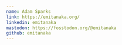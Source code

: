 ```yaml
---
name: Adam Sparks
link: https://emitanaka.org/
linkedin: emitanaka
mastodon: https://fosstodon.org/@emitanaka
github: emitanaka
---
```

